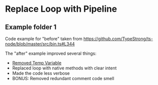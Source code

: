 # Replace Loop with Pipeline


## **Example folder 1**
Code example for "before" taken from https://github.com/TypeStrong/ts-node/blob/master/src/bin.ts#L344

The "after" example improved several things:
  - [Removed Temp Variable](https://refactoring.com/catalog/inlineVariable.html)
  - Replaced loop with native methods with clear intent
  - Made the code less verbose
  - BONUS: Removed redundant comment code smell
